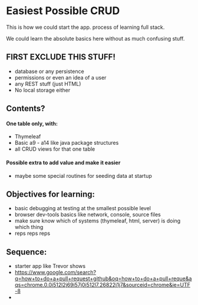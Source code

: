 # Easiest Possible CRUD

This is how we could start the app.
process of learning full stack.

We could learn the absolute basics here without as much confusing stuff.

## FIRST EXCLUDE THIS STUFF!

- database or any persistence
- permissions or even an idea of a user
- any REST stuff (just HTML)
- No local storage either

## Contents?

#### One table only, with:

  - Thymeleaf
  - Basic a9 - a14 like java package structures
  - all CRUD views for that one table

#### Possible extra to add value and make it easier

  - maybe some special routines for seeding data at startup

## Objectives for learning:

- basic debugging at testing at the smallest possible level
- browser dev-tools basics like network, console, source files
- make sure know which of systems (thymeleaf, html, server) is doing which thing
- reps reps reps

## Sequence:

- starter app like Trevor shows
- https://www.google.com/search?q=how+to+do+a+pull+request+github&oq=how+to+do+a+pull+reque&aqs=chrome.0.0i512l2j69i57j0i512l7.26822j1j7&sourceid=chrome&ie=UTF-8
- 